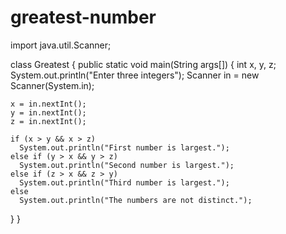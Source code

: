# greatest-number
import java.util.Scanner;
 
class Greatest
{
  public static void main(String args[])
  {
    int x, y, z;
    System.out.println("Enter three integers");
    Scanner in = new Scanner(System.in);
 
    x = in.nextInt();
    y = in.nextInt();
    z = in.nextInt();
 
    if (x > y && x > z)
      System.out.println("First number is largest.");
    else if (y > x && y > z)
      System.out.println("Second number is largest.");
    else if (z > x && z > y)
      System.out.println("Third number is largest.");
    else
      System.out.println("The numbers are not distinct.");
  }
}
